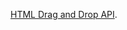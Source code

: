  [HTML Drag and Drop API](https://developer.mozilla.org/en-US/docs/Web/API/HTML_Drag_and_Drop_API).
